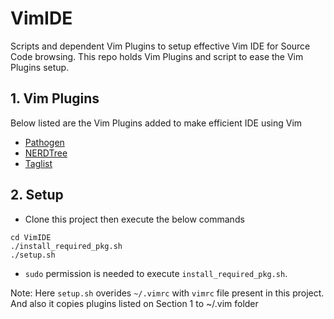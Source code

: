 # VimIDE
Scripts and dependent Vim Plugins to setup effective Vim IDE for Source Code browsing. This repo
holds Vim Plugins and script to ease the Vim Plugins setup.

## 1. Vim Plugins
Below listed are the Vim Plugins added to make efficient IDE using Vim
- [Pathogen](https://github.com/tpope/vim-pathogen)
- [NERDTree](https://github.com/scrooloose/nerdtree)
- [Taglist](https://github.com/vim-scripts/taglist.vim)

## 2. Setup
- Clone this project then execute the below commands
```
cd VimIDE
./install_required_pkg.sh
./setup.sh
```
- `sudo` permission is needed to execute `install_required_pkg.sh`.

Note: Here `setup.sh` overides `~/.vimrc` with `vimrc` file present in this project. And also
it copies plugins listed on Section 1 to ~/.vim folder

